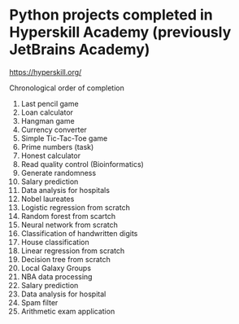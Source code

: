 # Python projects completed in Hyperskill Academy (previously JetBrains Academy)
<https://hyperskill.org/>

Chronological order of completion
1) Last pencil game
2) Loan calculator
3) Hangman game
4) Currency converter
5) Simple Tic-Tac-Toe game
6) Prime numbers (task)
7) Honest calculator
8) Read quality control (Bioinformatics)
9) Generate randomness
10) Salary prediction
11) Data analysis for hospitals
12) Nobel laureates
13) Logistic regression from scratch
14) Random forest from scartch
15) Neural network from scratch
16) Classification of handwritten digits
17) House classification
18) Linear regression from scratch
19) Decision tree from scratch
20) Local Galaxy Groups
21) NBA data processing
22) Salary prediction
23) Data analysis for hospital
24) Spam filter
25) Arithmetic exam application
